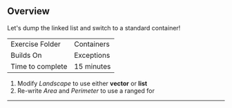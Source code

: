 ## Overview

Let's dump the linked list and switch to a standard container!

| | |
| --------- | --------------------------- |
| Exercise Folder | Containers |
| Builds On | Exceptions |
| Time to complete | 15 minutes

1. Modify *Landscape* to use either **vector** or **list**
2. Re-write *Area* and *Perimeter* to use a ranged for 

---
